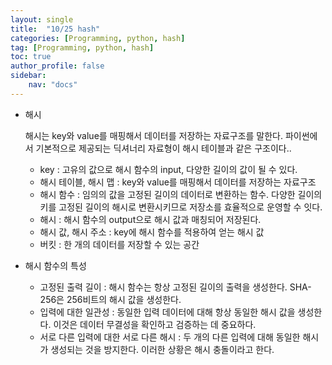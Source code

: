```yaml
---
layout: single
title:  "10/25 hash"
categories: [Programming, python, hash]
tag: [Programming, python, hash]
toc: true
author_profile: false
sidebar:
    nav: "docs"
---
```


* 해시 

  해시는 key와 value를 매핑해서 데이터를 저장하는 자료구조를 말한다. 파이썬에서 기본적으로 제공되는 딕셔너리 자료형이 해시 테이블과 같은 구조이다..

  * key : 고유의 값으로 해시 함수의 input, 다양한 길이의 값이 될 수 있다.
  * 해시 테이블, 해시 맵 : key와 value를 매핑해서 데이터를 저장하는 자료구조
  * 해시 함수 : 임의의 값을 고정된 길이의 데이터로 변환하는 함수. 다양한 길이의 키를 고정된 길이의 해시로 변환시키므로 저장소를 효율적으로 운영할 수 잇다.
  * 해시 : 해시 함수의 output으로 해시 값과 매칭되어 저장된다.
  * 해시 값, 해시 주소 : key에 해시 함수를 적용하여 얻는 해시 값
  * 버킷 : 한 개의 데이터를 저장할 수 있는 공간

* 해시 함수의 특성
  * 고정된 출력 길이 : 해시 함수는 항상 고정된 길이의 출력을 생성한다. SHA-256은 256비트의 해시 값을 생성한다.
  * 입력에 대한 일관성 : 동일한 입력 데이터에 대해 항상 동일한 해시 값을 생성한다. 이것은 데이터 무결성을 확인하고 검증하는 데 중요하다.
  * 서로 다른 입력에 대한 서로 다른 해시 : 두 개의 다른 입력에 대해 동일한 해시가 생성되는 것을 방지한다. 이러한 상황은 해시 충돌이라고 한다.